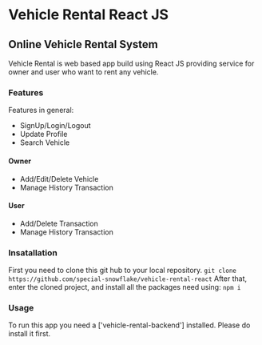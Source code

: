 # Vehicle Rental React JS
## Online Vehicle Rental System

Vehicle Rental is web based app build using React JS providing service for owner and user who want to rent any vehicle.

### Features
Features in general:
- SignUp/Login/Logout
- Update Profile
- Search Vehicle
#### Owner
- Add/Edit/Delete Vehicle
- Manage History Transaction
#### User 
- Add/Delete Transaction 
- Manage History Transaction

### Insatallation
First you need to clone this git hub to your local repository.
`git clone https://github.com/special-snowflake/vehicle-rental-react`
After that, enter the cloned project, and install all the packages need using:
`npm i`

### Usage
To run this app you need a ['vehicle-rental-backend'] installed. Please do install it first.

